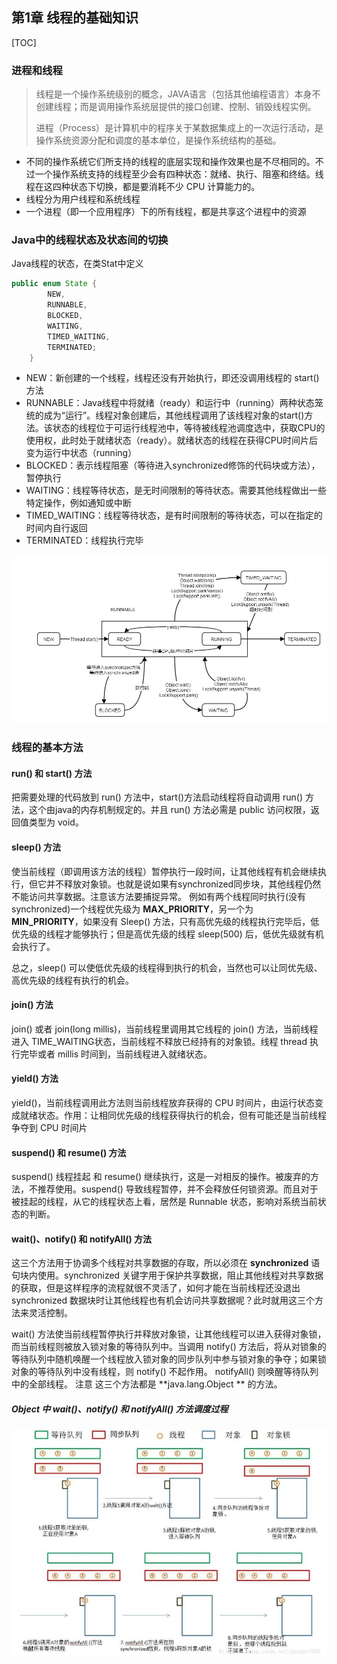 ## 第1章 线程的基础知识

[TOC]

### 进程和线程

> 线程是一个操作系统级别的概念，JAVA语言（包括其他编程语言）本身不创建线程；而是调用操作系统层提供的接口创建、控制、销毁线程实例。
>
> 进程（Process）是计算机中的程序关于某数据集成上的一次运行活动，是操作系统资源分配和调度的基本单位，是操作系统结构的基础。

- 不同的操作系统它们所支持的线程的底层实现和操作效果也是不尽相同的。不过一个操作系统支持的线程至少会有四种状态：就绪、执行、阻塞和终结。线程在这四种状态下切换，都是要消耗不少 CPU 计算能力的。
- 线程分为用户线程和系统线程
- 一个进程（即一个应用程序）下的所有线程，都是共享这个进程中的资源

### Java中的线程状态及状态间的切换

Java线程的状态，在类Stat中定义

```java
public enum State {
        NEW,
        RUNNABLE,
        BLOCKED,
        WAITING,
        TIMED_WAITING,
        TERMINATED;
    }
```

- NEW：新创建的一个线程，线程还没有开始执行，即还没调用线程的 start() 方法
- RUNNABLE：Java线程中将就绪（ready）和运行中（running）两种状态笼统的成为“运行”。线程对象创建后，其他线程调用了该线程对象的start()方法。该状态的线程位于可运行线程池中，等待被线程池调度选中，获取CPU的使用权，此时处于就绪状态（ready）。就绪状态的线程在获得CPU时间片后变为运行中状态（running）
- BLOCKED：表示线程阻塞（等待进入synchronized修饰的代码块或方法），暂停执行
- WAITING：线程等待状态，是无时间限制的等待状态。需要其他线程做出一些特定操作，例如通知或中断
- TIMED_WAITING：线程等待状态，是有时间限制的等待状态，可以在指定的时间内自行返回
- TERMINATED：线程执行完毕

![](./pictures/threadStates.jpg)

### 线程的基本方法

#### run() 和 start() 方法

把需要处理的代码放到 run() 方法中，start()方法启动线程将自动调用 run() 方法，这个由java的内存机制规定的。并且 run() 方法必需是 public 访问权限，返回值类型为 void。

#### sleep() 方法

使当前线程（即调用该方法的线程）暂停执行一段时间，让其他线程有机会继续执行，但它并不释放对象锁。也就是说如果有synchronized同步块，其他线程仍然不能访问共享数据。注意该方法要捕捉异常。 
例如有两个线程同时执行(没有synchronized)一个线程优先级为 **MAX_PRIORITY**，另一个为 **MIN_PRIORITY**，如果没有 Sleep() 方法，只有高优先级的线程执行完毕后，低优先级的线程才能够执行；但是高优先级的线程 sleep(500) 后，低优先级就有机会执行了。

总之，sleep() 可以使低优先级的线程得到执行的机会，当然也可以让同优先级、高优先级的线程有执行的机会。

#### join() 方法

join() 或者 join(long millis)，当前线程里调用其它线程的 join() 方法，当前线程进入 TIME_WAITING状态，当前线程不释放已经持有的对象锁。线程 thread 执行完毕或者 millis 时间到，当前线程进入就绪状态。

#### yield() 方法

yield()，当前线程调用此方法则当前线程放弃获得的 CPU 时间片，由运行状态变成就绪状态。作用：让相同优先级的线程获得执行的机会，但有可能还是当前线程争夺到 CPU 时间片

#### suspend() 和 resume() 方法

suspend() 线程挂起 和 resume() 继续执行，这是一对相反的操作。被废弃的方法，不推荐使用。suspend() 导致线程暂停，并不会释放任何锁资源。而且对于被挂起的线程，从它的线程状态上看，居然是 Runnable 状态，影响对系统当前状态的判断。

#### wait()、notify() 和 notifyAll() 方法

这三个方法用于协调多个线程对共享数据的存取，所以必须在 **synchronized** 语句块内使用。synchronized 关键字用于保护共享数据，阻止其他线程对共享数据的获取，但是这样程序的流程就很不灵活了，如何才能在当前线程还没退出 synchronized 数据块时让其他线程也有机会访问共享数据呢？此时就用这三个方法来灵活控制。 

wait() 方法使当前线程暂停执行并释放对象锁，让其他线程可以进入获得对象锁，而当前线程则被放入锁对象的等待队列中。当调用 notify() 方法后，将从对锁象的等待队列中随机唤醒一个线程放入锁对象的同步队列中参与锁对象的争夺；如果锁对象的等待队列中没有线程，则 notify() 不起作用。 notifyAll() 则唤醒等待队列中的全部线程。  注意 这三个方法都是 **java.lang.Object ** 的方法。

##### Object 中 wait()、notify() 和 notifyAll() 方法调度过程

![](./pictures/threadwait.JPG)
